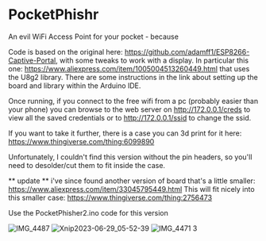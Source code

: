 # PocketPhishr
An evil WiFi Access Point for your pocket - because

Code is based on the original here: https://github.com/adamff1/ESP8266-Captive-Portal, with some tweaks to work with a display. In particular this one: https://www.aliexpress.com/item/1005004513260449.html that uses the U8g2 library. There are some instructions in the link about setting up the board and library within the Arduino IDE.


Once running, if you connect to the free wifi from a pc (probably easier than your phone) you can browse to the web server on http://172.0.0.1/creds to view all the saved credentials or to http://172.0.0.1/ssid to change the ssid.


If you want to take it further, there is a case you can 3d print for it here: https://www.thingiverse.com/thing:6099890

Unfortunately, I couldn't find this version without the pin headers, so you'll need to desolder/cut them to fit inside the case.


** update **
i've since found another version of board that's a little smaller:
https://www.aliexpress.com/item/33045795449.html
This will fit nicely into this smaller case:
https://www.thingiverse.com/thing:2756473

Use the PocketPhisher2.ino code for this version




![IMG_4487](https://github.com/AnotherWayIn/PocketPhishr/assets/10500665/691bf384-637d-4af8-b2d8-cbeb152cc0a4)
![Xnip2023-06-29_05-52-39](https://github.com/AnotherWayIn/PocketPhishr/assets/10500665/941055ce-3b88-497e-af2f-07562731b9de)
![IMG_4471 3](https://github.com/AnotherWayIn/PocketPhishr/assets/10500665/dee45064-4e52-4b82-98fc-5fe3bf8d1ffc)




